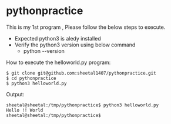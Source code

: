# pythonpractice

This is my 1st program , Please follow the below steps to execute.

* Expected python3 is aledy installed
* Verify the python3 version using below command 
	* python --version

How to execute the helloworld.py program:

````
$ git clone git@github.com:sheetal1407/pythonpractice.git
$ cd pythonpractice
$ python3 helloworld.py
````
Output:

````
sheetal@sheetal:/tmp/pythonpractice$ python3 helloworld.py 
Hello !! World
sheetal@sheetal:/tmp/pythonpractice$ 
````
